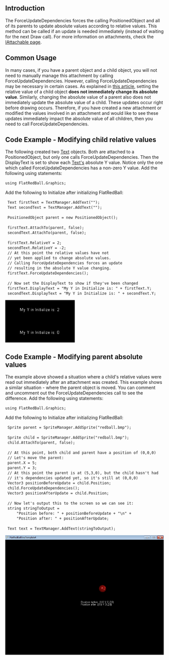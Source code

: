 ## Introduction

The ForceUpdateDependencies forces the calling PositionedObject and all of its parents to update absolute values according to relative values. This method can be called if an update is needed immediately (instead of waiting for the next Draw call). For more information on attachments, check the [IAttachable page](/frb/docs/index.php?title=FlatRedBall.Math.IAttachable "FlatRedBall.Math.IAttachable").

## Common Usage

In many cases, if you have a parent object and a child object, you will not need to manually manage this attachment by calling ForceUpdateDependencies. However, calling ForceUpdateDependencies may be necessary in certain cases. As explained in [this article](/frb/docs/index.php?title=FlatRedBall.Math.IAttachable:Attachment_Updates_in_the_Engine "FlatRedBall.Math.IAttachable:Attachment Updates in the Engine"), setting the relative value of a child object **does not immediately change its absolute value**. Similarly, changing the absolute value of a parent also does not immediately update the absolute value of a child. These updates occur right before drawing occurs. Therefore, if you have created a new attachment or modified the values involved in an attachment and would like to see these updates immediately impact the absolute value of all children, then you need to call ForceUpdateDependencies.

## Code Example - Modifying child relative values

The following created two [Text](/frb/docs/index.php?title=FlatRedBall.Graphics.Text "FlatRedBall.Graphics.Text") objects. Both are attached to a PositionedObject, but only one calls ForceUpdateDependencies. Then the DisplayText is set to show each [Text's](/frb/docs/index.php?title=FlatRedBall.Graphics.Text "FlatRedBall.Graphics.Text") absolute Y value. Notice only the one which called ForceUpdateDependencies has a non-zero Y value. Add the following using statements:

    using FlatRedBall.Graphics;

Add the following to Initialize after initializing FlatRedBall:

     Text firstText = TextManager.AddText("");
     Text secondText = TextManager.AddText("");

     PositionedObject parent = new PositionedObject();

     firstText.AttachTo(parent, false);
     secondText.AttachTo(parent, false);

     firstText.RelativeY = 2;
     secondText.RelativeY = -2;
     // At this point the relative values have not
     // yet been applied to change absolute values.
     // Calling ForceUpdateDependencies forces an update
     // resulting in the absolute Y value changing.
     firstText.ForceUpdateDependencies();

     // Now set the DisplayText to show if they've been changed
     firstText.DisplayText = "My Y in Initialize is: " + firstText.Y;
     secondText.DisplayText = "My Y in Initialize is: " + secondText.Y;

![ForceUpdateDependencies.png](/media/migrated_media-ForceUpdateDependencies.png)

## Code Example - Modifying parent absolute values

The example above showed a situation where a child's relative values were read out immediately after an attachment was created. This example shows a similar situation - where the parent object is moved. You can comment and uncomment out the ForceUpdateDependencies call to see the difference. Add the following using statements:

    using FlatRedBall.Graphics;

Add the following to Initialize after initializing FlatRedBall:

     Sprite parent = SpriteManager.AddSprite("redball.bmp");

     Sprite child = SpriteManager.AddSprite("redball.bmp");
     child.AttachTo(parent, false);

     // At this point, both child and parent have a position of (0,0,0)
     // Let's move the parent:
     parent.X = 5;
     parent.Y = 3;
     // At this point the parent is at (5,3,0), but the child hasn't had
     // it's dependencies updated yet, so it's still at (0,0,0)
     Vector3 positionBeforeUpdate = child.Position;
     child.ForceUpdateDependencies();
     Vector3 positionAfterUpdate = child.Position;

     // Now let's output this to the screen so we can see it:
     string stringToOutput =
         "Position before: " + positionBeforeUpdate + "\n" +
         "Position after: " + positionAfterUpdate;

     Text text = TextManager.AddText(stringToOutput);

![ForceUpdateDependenciesParentReposition.png](/media/migrated_media-ForceUpdateDependenciesParentReposition.png)
